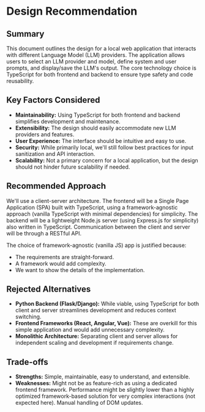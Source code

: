 # Design Recommendation

## Summary

This document outlines the design for a local web application that interacts with different Language Model (LLM) providers. The application allows users to select an LLM provider and model, define system and user prompts, and display/save the LLM's output. The core technology choice is TypeScript for both frontend and backend to ensure type safety and code reusability.

## Key Factors Considered

*   **Maintainability:** Using TypeScript for both frontend and backend simplifies development and maintenance.
*   **Extensibility:** The design should easily accommodate new LLM providers and features.
*   **User Experience:** The interface should be intuitive and easy to use.
*   **Security:** While primarily local, we'll still follow best practices for input sanitization and API interaction.
*   **Scalability:** Not a primary concern for a local application, but the design should not hinder future scalability if needed.

## Recommended Approach

We'll use a client-server architecture. The frontend will be a Single Page Application (SPA) built with TypeScript, using a framework-agnostic approach (vanilla TypeScript with minimal dependencies) for simplicity. The backend will be a lightweight Node.js server (using Express.js for simplicity) also written in TypeScript. Communication between the client and server will be through a RESTful API.

The choice of framework-agnostic (vanilla JS) app is justified because:
- The requirements are straight-forward.
- A framework would add complexity.
- We want to show the details of the implementation.

## Rejected Alternatives

*   **Python Backend (Flask/Django):** While viable, using TypeScript for both client and server streamlines development and reduces context switching.
*   **Frontend Frameworks (React, Angular, Vue):** These are overkill for this simple application and would add unnecessary complexity.
*   **Monolithic Architecture:** Separating client and server allows for independent scaling and development if requirements change.

## Trade-offs

*   **Strengths:** Simple, maintainable, easy to understand, and extensible.
*   **Weaknesses:** Might not be as feature-rich as using a dedicated frontend framework. Performance might be slightly lower than a highly optimized framework-based solution for very complex interactions (not expected here). Manual handling of DOM updates.
